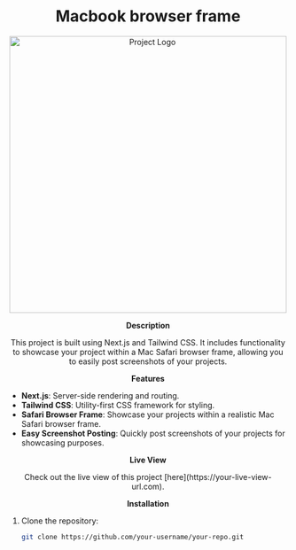 

<h1 align="center">Macbook browser frame</h1><p align="center">
  <img src="https://res.cloudinary.com/dzxorfube/image/upload/v1707290524/samples/website%20screenshot/Screenshot_2024-02-07_125141_yn0nyh.png" alt="Project Logo" width="500" />
</p>


<p align="center">
  <b>Description</b>
</p>

<p align="center">
  This project is built using Next.js and Tailwind CSS. It includes functionality to showcase your project within a Mac Safari browser frame, allowing you to easily post screenshots of your projects.
</p>

<p align="center">
  <b>Features</b>
</p>

- **Next.js**: Server-side rendering and routing.
- **Tailwind CSS**: Utility-first CSS framework for styling.
- **Safari Browser Frame**: Showcase your projects within a realistic Mac Safari browser frame.
- **Easy Screenshot Posting**: Quickly post screenshots of your projects for showcasing purposes.

<p align="center">
  <b>Live View</b>
</p>

<p align="center">
  Check out the live view of this project [here](https://your-live-view-url.com).
</p>

<p align="center">
  <b>Installation</b>
</p>

1. Clone the repository:
   ```sh
   git clone https://github.com/your-username/your-repo.git
